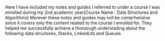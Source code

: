 Here I have included my notes and guides I referred to under a course I was enrolled during my 2nd academic year(Course Name : Data Structures and Algorithms)
Morever these notes and guides may not be comprhensive since it covers only the content related to the course I enrolled for. They helped me successfully achieve 
a thoruough understading about the following data structures, Stacks, LinkedLits and Queues
